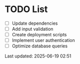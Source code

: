 # TODO List

- [ ] Update dependencies
- [ ] Add input validation
- [ ] Create deployment scripts
- [ ] Implement user authentication
- [ ] Optimize database queries

Last updated: 2025-06-19 02:51
